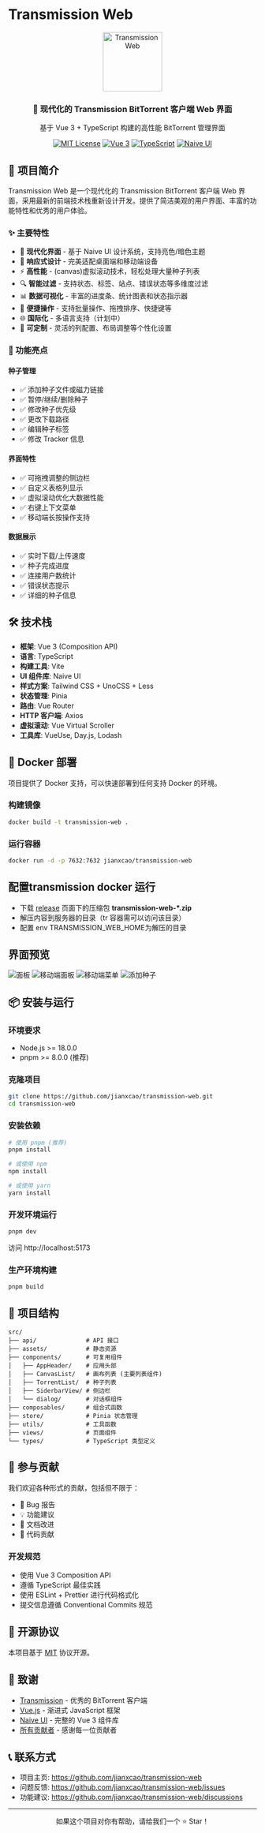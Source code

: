 # Transmission Web

<div align="center">
  <img src="public/transmission.svg" alt="Transmission Web" width="120" height="120">

  <h3>🚀 现代化的 Transmission BitTorrent 客户端 Web 界面</h3>

  <p>基于 Vue 3 + TypeScript 构建的高性能 BitTorrent 管理界面</p>

  [![MIT License](https://img.shields.io/badge/License-MIT-green.svg)](https://choosealicense.com/licenses/mit/)
  [![Vue 3](https://img.shields.io/badge/Vue-3.5+-brightgreen.svg)](https://vuejs.org/)
  [![TypeScript](https://img.shields.io/badge/TypeScript-5.8+-blue.svg)](https://www.typescriptlang.org/)
  [![Naive UI](https://img.shields.io/badge/Naive_UI-2.42+-lightblue.svg)](https://www.naiveui.com/)
</div>

## 📖 项目简介

Transmission Web 是一个现代化的 Transmission BitTorrent 客户端 Web 界面，采用最新的前端技术栈重新设计开发。提供了简洁美观的用户界面、丰富的功能特性和优秀的用户体验。

### ✨ 主要特性

- 🎨 **现代化界面** - 基于 Naive UI 设计系统，支持亮色/暗色主题
- 📱 **响应式设计** - 完美适配桌面端和移动端设备
- ⚡ **高性能** - (canvas)虚拟滚动技术，轻松处理大量种子列表
- 🔍 **智能过滤** - 支持状态、标签、站点、错误状态等多维度过滤
- 📊 **数据可视化** - 丰富的进度条、统计图表和状态指示器
- 🎯 **便捷操作** - 支持批量操作、拖拽排序、快捷键等
- 🌐 **国际化** - 多语言支持（计划中）
- 🔧 **可定制** - 灵活的列配置、布局调整等个性化设置

### 🚀 功能亮点

#### 种子管理
- ✅ 添加种子文件或磁力链接
- ✅ 暂停/继续/删除种子
- ✅ 修改种子优先级
- ✅ 更改下载路径
- ✅ 编辑种子标签
- ✅ 修改 Tracker 信息

#### 界面特性
- ✅ 可拖拽调整的侧边栏
- ✅ 自定义表格列显示
- ✅ 虚拟滚动优化大数据性能
- ✅ 右键上下文菜单
- ✅ 移动端长按操作支持

#### 数据展示
- ✅ 实时下载/上传速度
- ✅ 种子完成进度
- ✅ 连接用户数统计
- ✅ 错误状态提示
- ✅ 详细的种子信息

## 🛠️ 技术栈

- **框架**: Vue 3 (Composition API)
- **语言**: TypeScript
- **构建工具**: Vite
- **UI 组件库**: Naive UI
- **样式方案**: Tailwind CSS + UnoCSS + Less
- **状态管理**: Pinia
- **路由**: Vue Router
- **HTTP 客户端**: Axios
- **虚拟滚动**: Vue Virtual Scroller
- **工具库**: VueUse, Day.js, Lodash


## 🐳 Docker 部署

项目提供了 Docker 支持，可以快速部署到任何支持 Docker 的环境。

### 构建镜像

```bash
docker build -t transmission-web .
```

### 运行容器

```bash
docker run -d -p 7632:7632 jianxcao/transmission-web
```


## 配置transmission docker 运行
-  下载 [release](https://github.com/jianxcao/transmission-web/releases) 页面下的压缩包 **transmission-web-*.zip**
-  解压内容到服务器的目录（tr 容器需可以访问该目录）
-  配置 env TRANSMISSION_WEB_HOME为解压的目录


## 界面预览
![面板](./docs/imgs/dashborad.png)
![移动端面板](./docs/imgs/mobileDashborad.png)
![移动端菜单](./docs/imgs/mobileSiderbar.png)
![添加种子](./docs/imgs/add.png)

## 📦 安装与运行

### 环境要求

- Node.js >= 18.0.0
- pnpm >= 8.0.0 (推荐)

### 克隆项目

```bash
git clone https://github.com/jianxcao/transmission-web.git
cd transmission-web
```

### 安装依赖

```bash
# 使用 pnpm (推荐)
pnpm install

# 或使用 npm
npm install

# 或使用 yarn
yarn install
```

### 开发环境运行

```bash
pnpm dev
```

访问 http://localhost:5173

### 生产环境构建

```bash
pnpm build
```


## 📁 项目结构

```
src/
├── api/              # API 接口
├── assets/           # 静态资源
├── components/       # 可复用组件
│   ├── AppHeader/    # 应用头部
│   ├── CanvasList/   # 画布列表 (主要列表组件)
│   ├── TorrentList/  # 种子列表
│   ├── SiderbarView/ # 侧边栏
│   └── dialog/       # 对话框组件
├── composables/      # 组合式函数
├── store/            # Pinia 状态管理
├── utils/            # 工具函数
├── views/            # 页面组件
└── types/            # TypeScript 类型定义
```

## 🤝 参与贡献

我们欢迎各种形式的贡献，包括但不限于：

- 🐛 Bug 报告
- 💡 功能建议
- 📝 文档改进
- 🔧 代码贡献

### 开发规范

- 使用 Vue 3 Composition API
- 遵循 TypeScript 最佳实践
- 使用 ESLint + Prettier 进行代码格式化
- 提交信息遵循 Conventional Commits 规范

## 📄 开源协议

本项目基于 [MIT](LICENSE) 协议开源。

## 🙏 致谢

- [Transmission](https://transmissionbt.com/) - 优秀的 BitTorrent 客户端
- [Vue.js](https://vuejs.org/) - 渐进式 JavaScript 框架
- [Naive UI](https://www.naiveui.com/) - 完整的 Vue 3 组件库
- [所有贡献者](https://github.com/jianxcao/transmission-web/contributors) - 感谢每一位贡献者

## 📞 联系方式

- 项目主页: https://github.com/jianxcao/transmission-web
- 问题反馈: https://github.com/jianxcao/transmission-web/issues
- 功能建议: https://github.com/jianxcao/transmission-web/discussions

---

<div align="center">
  如果这个项目对你有帮助，请给我们一个 ⭐ Star！
</div>
